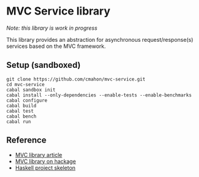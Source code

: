 # MVC Service library

*Note: this library is work in progress* 

This library provides an abstraction for asynchronous request/response(s) services based on the MVC framework.  

## Setup (sandboxed)

    git clone https://github.com/cmahon/mvc-service.git
    cd mvc-service
    cabal sandbox init
    cabal install --only-dependencies --enable-tests --enable-benchmarks
    cabal configure 
    cabal build
    cabal test
    cabal bench
    cabal run

## Reference

* [MVC library article](http://www.haskellforall.com/2014/04/model-view-controller-haskell-style.html)
* [MVC library on hackage](http://hackage.haskell.org/package/mvc)
* [Haskell project skeleton](https://github.com/tfausak/haskeleton)



